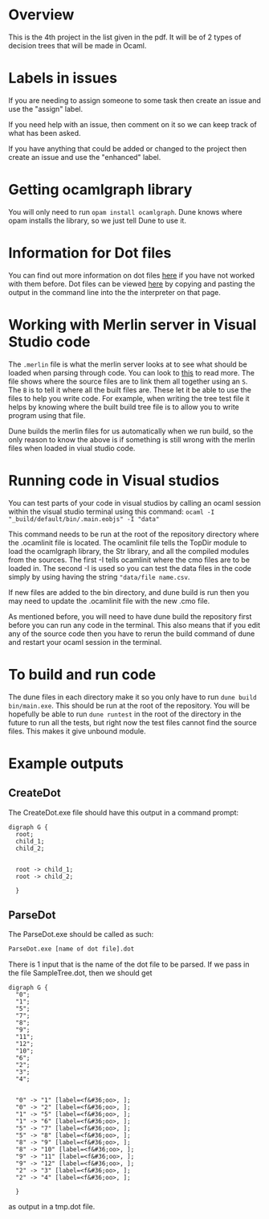 # Overview
This is the 4th project in the list given in the pdf. It will be of 2 types of decision trees that will be made in Ocaml.

# Labels in issues
If you are needing to assign someone to some task then create an issue and use the "assign" label.

If you need help with an issue, then comment on it so we can keep track of what has been asked.

If you have anything that could be added or changed to the project then create an issue and use the "enhanced" label.

# Getting ocamlgraph library
You will only need to run ```opam install ocamlgraph```. Dune knows where opam installs the library, so we just tell Dune to use it.

# Information for Dot files
You can find out more information on dot files [here](https://en.wikipedia.org/wiki/DOT_(graph_description_language)) if you have not worked with them before. Dot files can be viewed [here](https://dreampuf.github.io/GraphvizOnline/) by copying and pasting the output in the command line into the the interpreter on that page.

# Working with Merlin server in Visual Studio code
The ```.merlin``` file is what the merlin server looks at to see what should be loaded when parsing through code. You can look to [this](https://github.com/ocaml/merlin/wiki/project-configuration) to read more. The file shows where the source files are to link them all together using an ```S```. The ```B``` is to tell it where all the built files are. These let it be able to use the files to help you write code. For example, when writing the tree test file it helps by knowing where the built build tree file is to allow you to write program using that file.

Dune builds the merlin files for us automatically when we run build, so the only reason to know the above is if something is still wrong with the merlin files when loaded in viual studio code.

# Running code in Visual studios
You can test parts of your code in visual studios by calling an ocaml session within the visual studio terminal using this command:
    ```ocaml -I "_build/default/bin/.main.eobjs" -I "data"```
    
This command needs to be run at the root of the repository directory where the .ocamlinit file is located. The ocamlinit file tells the TopDir module to load the ocamlgraph library, the Str library, and all the compiled modules from the sources. The first -I tells ocamlinit where the cmo files are to be loaded in. The second -I is used so you can test the data files in the code simply by using having the string ```"data/file name.csv```.

If new files are added to the bin directory, and dune build is run then you may need to update the .ocamlinit file with the new .cmo file.

As mentioned before, you will need to have dune build the repository first before you can run any code in the terminal. This also means that if you edit any of the source code then you have to rerun the build command of dune and restart your ocaml session in the terminal.

# To build and run code
The dune files in each directory make it so you only have to run ```dune build bin/main.exe```. This should be run at the root of the repository. You will be hopefully be able to run ```dune runtest``` in the root of the directory in the future to run all the tests, but right now the test files cannot find the source files. This makes it give unbound module.


# Example outputs
## CreateDot
The CreateDot.exe file should have this output in a command prompt:
```
digraph G {
  root;
  child_1;
  child_2;


  root -> child_1;
  root -> child_2;

  }
```

## ParseDot
The ParseDot.exe should be called as such:
``` cmd
ParseDot.exe [name of dot file].dot
```

There is 1 input that is the name of the dot file to be parsed. If we pass in the file SampleTree.dot, then we should get 
```
digraph G {
  "0";
  "1";
  "5";
  "7";
  "8";
  "9";
  "11";
  "12";
  "10";
  "6";
  "2";
  "3";
  "4";
  
  
  "0" -> "1" [label=<f&#36;oo>, ];
  "0" -> "2" [label=<f&#36;oo>, ];
  "1" -> "5" [label=<f&#36;oo>, ];
  "1" -> "6" [label=<f&#36;oo>, ];
  "5" -> "7" [label=<f&#36;oo>, ];
  "5" -> "8" [label=<f&#36;oo>, ];
  "8" -> "9" [label=<f&#36;oo>, ];
  "8" -> "10" [label=<f&#36;oo>, ];
  "9" -> "11" [label=<f&#36;oo>, ];
  "9" -> "12" [label=<f&#36;oo>, ];
  "2" -> "3" [label=<f&#36;oo>, ];
  "2" -> "4" [label=<f&#36;oo>, ];
  
  }

```

as output in a tmp.dot file.
